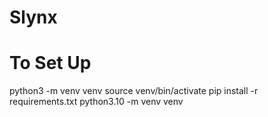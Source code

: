 # Slynx

# To Set Up
python3 -m venv venv
source venv/bin/activate
pip install -r requirements.txt
python3.10 -m venv venv

